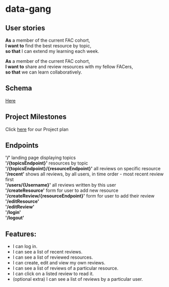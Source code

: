 # data-gang

## User stories
**As** a member of the current FAC cohort,  
**I want to** find the best resource by topic,  
**so that** I can extend my learning each week.

**As** a member of the current FAC cohort,  
**I want to** share and review resources with my fellow FACers,  
**so that** we can learn collaboratively.

## Schema
[Here](./resources/database-schema.png)

## Project Milestones
Click [here](./milestones.md) for our Project plan

## Endpoints
**'/'** landing page displaying topics  
**'/{topicsEndpoint}'** resources by topic  
**'/{topicsEndpoint}/{resourceEndpoint}'** all reviews on specific resource  
**'/recent'** shows all reviews, by all users, in time order - most recent review first  
**'/users/{Username}'** all reviews written by this user  
**'/createResource'** form for user to add new resource  
**'/createReview/{resourceEndpoint}'** form for user to add their review  
**'/editResource'**  
**'/editReview'**  
**'/login'**  
**'/logout'**  

## Features:
- I can log in.
- I can see a list of recent reviews.
- I can see a list of reviewed resources.
- I can create, edit and view my own reviews.
- I can see a list of reviews of a particular resource.
- I can click on a listed review to read it.
- (optional extra) I can see a list of reviews by a particular user.
